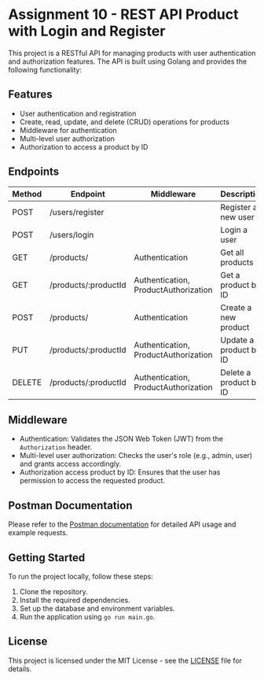 # Assignment 10 - REST API Product with Login and Register

This project is a RESTful API for managing products with user authentication and authorization features. The API is built using Golang and provides the following functionality:

## Features

- User authentication and registration
- Create, read, update, and delete (CRUD) operations for products
- Middleware for authentication
- Multi-level user authorization
- Authorization to access a product by ID

## Endpoints

| Method | Endpoint                | Middleware                      | Description                |
|--------|-------------------------|---------------------------------|----------------------------|
| POST   | /users/register         |                                 | Register a new user        |
| POST   | /users/login            |                                 | Login a user               |
| GET    | /products/              | Authentication                  | Get all products           |
| GET    | /products/:productId    | Authentication, ProductAuthorization | Get a product by ID      |
| POST   | /products/              | Authentication                  | Create a new product       |
| PUT    | /products/:productId    | Authentication, ProductAuthorization | Update a product by ID  |
| DELETE | /products/:productId    | Authentication, ProductAuthorization | Delete a product by ID  |


## Middleware

- Authentication: Validates the JSON Web Token (JWT) from the `Authorization` header.
- Multi-level user authorization: Checks the user's role (e.g., admin, user) and grants access accordingly.
- Authorization access product by ID: Ensures that the user has permission to access the requested product.

## Postman Documentation

Please refer to the [Postman documentation](https://documenter.getpostman.com/view/15041975/2s93Xu36WW) for detailed API usage and example requests.

## Getting Started

To run the project locally, follow these steps:

1. Clone the repository.
2. Install the required dependencies.
3. Set up the database and environment variables.
4. Run the application using `go run main.go`.

## License

This project is licensed under the MIT License - see the [LICENSE](LICENSE) file for details.
